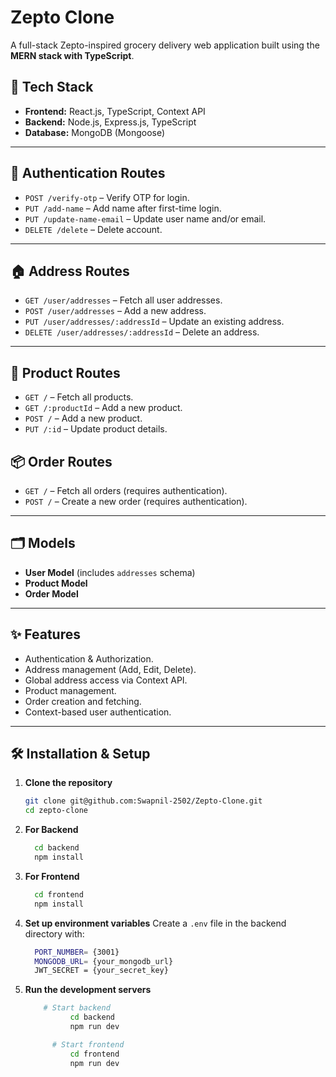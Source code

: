 # Zepto Clone
A full-stack Zepto-inspired grocery delivery web application built using the **MERN stack with TypeScript**.

## 🚀 Tech Stack

- **Frontend:** React.js, TypeScript, Context API
- **Backend:** Node.js, Express.js, TypeScript
- **Database:** MongoDB (Mongoose)
---

## 🔑 Authentication Routes

- `POST /verify-otp` – Verify OTP for login.
- `PUT /add-name` – Add name after first-time login.
- `PUT /update-name-email` – Update user name and/or email.
- `DELETE /delete` – Delete account.

---

## 🏠 Address Routes

- `GET /user/addresses` – Fetch all user addresses.
- `POST /user/addresses` – Add a new address.
- `PUT /user/addresses/:addressId` – Update an existing address.
- `DELETE /user/addresses/:addressId` – Delete an address.

---

## 🛒 Product Routes

- `GET /` – Fetch all products.
- `GET /:productId` – Add a new product.
- `POST /` – Add a new product.
- `PUT /:id` – Update product details.

## 📦 Order Routes

- `GET /` – Fetch all orders (requires authentication).
- `POST /` – Create a new order (requires authentication).
---

## 🗂 Models

- **User Model** (includes `addresses` schema)
- **Product Model**
- **Order Model**
---

## ✨ Features
- Authentication & Authorization.
- Address management (Add, Edit, Delete).
- Global address access via Context API.
- Product management.
- Order creation and fetching.
- Context-based user authentication.
---

## 🛠 Installation & Setup

1. **Clone the repository**
   ```bash
   git clone git@github.com:Swapnil-2502/Zepto-Clone.git
   cd zepto-clone 
   ```

2. **For Backend**
	```bash
	  cd backend
	  npm install
	  ```

3. **For Frontend**
	```bash
	  cd frontend
	  npm install
	  ```

4. **Set up environment variables**
Create a `.env` file in the backend directory with:
	```bash
	  PORT_NUMBER= {3001}
	  MONGODB_URL= {your_mongodb_url}
	  JWT_SECRET = {your_secret_key}
	  ```

5. **Run the development servers**
	  ```bash
		  # Start backend
				cd backend
				npm run dev

			# Start frontend
				cd frontend
				npm run dev
	```